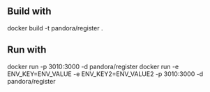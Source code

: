 ## Build with
docker build -t pandora/register .

## Run with
docker run -p 3010:3000 -d pandora/register
docker run -e ENV_KEY=ENV_VALUE -e ENV_KEY2=ENV_VALUE2 -p 3010:3000 -d pandora/register 
